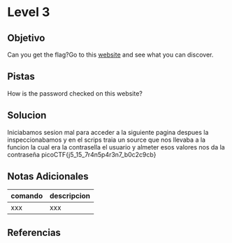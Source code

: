 # Level 3
## Objetivo
Can you get the flag?Go to this [website](http://saturn.picoctf.net:64710/) and see what you can discover.
## Pistas
How is the password checked on this website?
## Solucion
Iniciabamos sesion mal para acceder a la siguiente pagina despues la inspeccionabamos y en el scrips traia un source que nos llevaba a la funcion la cual era la contrasella el usuario y almeter esos valores nos da la contraseña
picoCTF{j5_15_7r4n5p4r3n7_b0c2c9cb}
## Notas Adicionales
|comando|descripcion|
|-------|-----------|
|xxx|xxx|
## Referencias